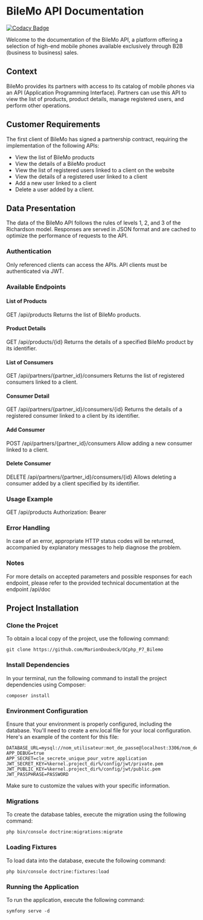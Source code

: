 # BileMo API Documentation

[![Codacy Badge](https://app.codacy.com/project/badge/Grade/00e9c0d49c8f4c79bd6f73b1f74f41b1)](https://app.codacy.com/gh/MarionDoubeck/OCphp_P7_Bilemo/dashboard?utm_source=gh&utm_medium=referral&utm_content=&utm_campaign=Badge_grade)

Welcome to the documentation of the BileMo API, a platform offering a selection of high-end mobile phones available exclusively through B2B (business to business) sales.

## Context

BileMo provides its partners with access to its catalog of mobile phones via an API (Application Programming Interface). Partners can use this API to view the list of products, product details, manage registered users, and perform other operations.

## Customer Requirements

The first client of BileMo has signed a partnership contract, requiring the implementation of the following APIs:

- View the list of BileMo products
- View the details of a BileMo product
- View the list of registered users linked to a client on the website
- View the details of a registered user linked to a client
- Add a new user linked to a client
- Delete a user added by a client.

## Data Presentation

The data of the BileMo API follows the rules of levels 1, 2, and 3 of the Richardson model. Responses are served in JSON format and are cached to optimize the performance of requests to the API.

### Authentication

Only referenced clients can access the APIs. API clients must be authenticated via JWT.

### Available Endpoints

#### List of Products

GET /api/products
Returns the list of BileMo products.

#### Product Details

GET /api/products/{id}
Returns the details of a specified BileMo product by its identifier.

#### List of Consumers

GET /api/partners/{partner_id}/consumers
Returns the list of registered consumers linked to a client.

#### Consumer Detail

GET /api/partners/{partner_id}/consumers/{id}
Returns the details of a registered consumer linked to a client by its identifier.

#### Add Consumer

POST /api/partners/{partner_id}/consumers
Allow adding a new consumer linked to a client.

#### Delete Consumer

DELETE /api/partners/{partner_id}/consumers/{id}
Allows deleting a consumer added by a client specified by its identifier.

### Usage Example

GET /api/products
Authorization: Bearer <your-jwt-token>

### Error Handling

In case of an error, appropriate HTTP status codes will be returned, accompanied by explanatory messages to help diagnose the problem.

### Notes

For more details on accepted parameters and possible responses for each endpoint, please refer to the provided technical documentation at the endpoint
/api/doc

## Project Installation

### Clone the Projcet

To obtain a local copy of the project, use the following command:

```
git clone https://github.com/MarionDoubeck/OCphp_P7_Bilemo
```
### Install Dependencies

In your terminal, run the following command to install the project dependencies using Composer:

```
composer install
```
### Environment Configuration

Ensure that your environment is properly configured, including the database. You'll need to create a env.local file for your local configuration. Here's an example of the content for this file:

```
DATABASE_URL=mysql://nom_utilisateur:mot_de_passe@localhost:3306/nom_de_la_base_de_donnees
APP_DEBUG=true
APP_SECRET=cle_secrete_unique_pour_votre_application
JWT_SECRET_KEY=%kernel.project_dir%/config/jwt/private.pem
JWT_PUBLIC_KEY=%kernel.project_dir%/config/jwt/public.pem
JWT_PASSPHRASE=PASSWORD
```
Make sure to customize the values with your specific information.

### Migrations

To create the database tables, execute the migration using the following command:

```
php bin/console doctrine:migrations:migrate
```

### Loading Fixtures

To load data into the database, execute the following command:
```
php bin/console doctrine:fixtures:load
```


### Running the Application

To run the application, execute the following command:

```
symfony serve -d
```

